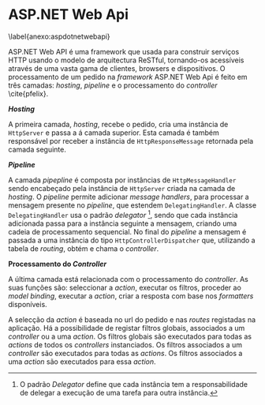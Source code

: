ASP.NET Web Api
=

\label{anexo:aspdotnetwebapi}

ASP.NET Web API é uma framework que usada para construir serviços HTTP usando o modelo de arquitectura ReSTful, tornando-os acessíveis através de uma vasta gama de clientes, browsers e dispositivos. 
O processamento de um pedido na *framework* ASP.NET Web Api é feito em três camadas: *hosting*, *pipeline* e o processamento do *controller* \cite{pfelix}.

***Hosting***

A primeira camada, *hosting*, recebe o pedido, cria uma instância de `HttpServer` e passa a á camada superior.
Esta camada é também responsável por receber a instância de `HttpResponseMessage` retornada pela camada seguinte. 

***Pipeline***

A camada *pipepline* é composta por instâncias de `HttpMessageHandler` sendo encabeçado pela instância de `HttpServer` criada na camada de *hosting*.
O *pipeline* permite adicionar *message handlers*, para processar a mensagem presente no *pipeline*, que estendem `DelegatingHandler`. 
A classe `DelegatingHandler` usa o padrão *delegator* [^delegator], sendo que cada instância adicionada passa para a instância seguinte a mensagem, criando uma cadeia de processamento sequencial. 
No final do *pipeline* a mensagem é passada a uma instância do tipo `HttpControllerDispatcher` que, utilizando a tabela de *routing*, obtém e chama o *controller*. 

[^delegator]: O padrão *Delegator* define que cada instância tem a responsabilidade de delegar a execução de uma tarefa para outra instância. 

**Processamento do *Controller***

A última camada está relacionada com o processamento do *controller*. As suas funções são: seleccionar a *action*, executar os filtros, proceder ao *model binding*, executar a *action*, criar a resposta com base nos *formatters* disponíveis.

A selecção da *action* é baseada no url do pedido e nas *routes* registadas na aplicação.
Há a possibilidade de registar filtros globais, associados a um *controller* ou a uma *action*. Os filtros globais são executados para todas as *actions* de todos os *controllers* instanciados. Os filtros associados a um *controller* são executados para todas as *actions*. Os filtros associados a uma *action* são executados para essa *action*.
